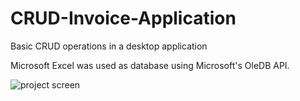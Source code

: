 # CRUD-Invoice-Application
Basic CRUD operations in a desktop application

Microsoft Excel was used as database using Microsoft's OleDB API.

![project screen](https://i.ibb.co/q7q87gX/Przechwytywanie.png)
